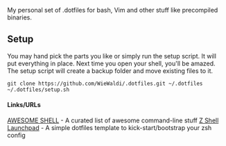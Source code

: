 My personal set of .dotfiles for bash, Vim and other stuff like precompiled
binaries.

## Setup
You may hand pick the parts you like or simply run the setup script. It will
put everything in place. Next time you open your shell, you'll be amazed. The
setup script will create a backup folder and move existing files to it.
```
git clone https://github.com/WieWaldi/.dotfiles.git ~/.dotfiles
~/.dotfiles/setup.sh
```

#### Links/URLs
[AWESOME SHELL](https://github.com/alebcay/awesome-shell) - A curated list of awesome command-line stuff
[Z Shell Launchpad](https://github.com/marlonrichert/zsh-launchpad) - A simple dotfiles template to kick-start/bootstrap your zsh config
